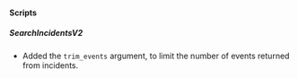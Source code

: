 
#### Scripts
##### SearchIncidentsV2
- Added the `trim_events` argument, to limit the number of events returned from incidents.
